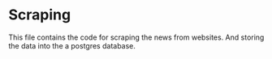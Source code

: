 # Scraping

This file contains the code for scraping the news from websites. And storing the data into the a postgres database.
